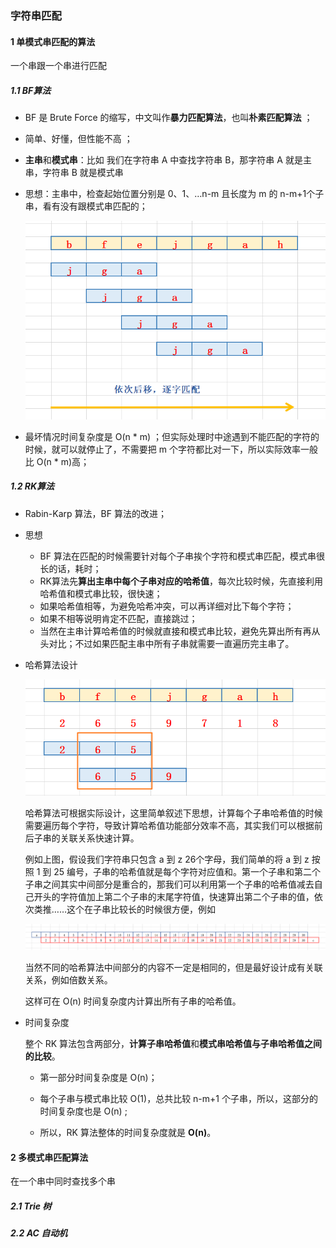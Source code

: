 ### 字符串匹配

#### 1 单模式串匹配的算法

一个串跟一个串进行匹配

##### 1.1 BF算法

* BF 是 Brute Force 的缩写，中文叫作**暴力匹配算法**，也叫**朴素匹配算法** ；

* 简单、好懂，但性能不高 ；

* **主串**和**模式串**：比如 我们在字符串 A 中查找字符串 B，那字符串 A 就是主串，字符串 B 就是模式串

* 思想：主串中，检查起始位置分别是 0、1、…n-m 且长度为 m 的 n-m+1个子串，看有没有跟模式串匹配的；

  <img src="images.assets/1586869230374.png" alt="1586869230374" style="zoom:80%;" />

* 最坏情况时间复杂度是 O(n * m) ；但实际处理时中途遇到不能匹配的字符的时候，就可以就停止了，不需要把 m 个字符都比对一下，所以实际效率一般比 O(n * m)高；

##### 1.2 RK算法

* Rabin-Karp 算法，BF 算法的改进；
* 思想
  * BF 算法在匹配的时候需要针对每个子串挨个字符和模式串匹配，模式串很长的话，耗时；
  * RK算法先**算出主串中每个子串对应的哈希值**，每次比较时候，先直接利用哈希值和模式串比较，很快速；
  * 如果哈希值相等，为避免哈希冲突，可以再详细对比下每个字符；
  * 如果不相等说明肯定不匹配，直接跳过；
  * 当然在主串计算哈希值的时候就直接和模式串比较，避免先算出所有再从头对比；不过如果匹配主串中所有子串就需要一直遍历完主串了。

* 哈希算法设计

  <img src="images.assets/1586871738473.png" alt="1586871738473" style="zoom:80%;" />

  哈希算法可根据实际设计，这里简单叙述下思想，计算每个子串哈希值的时候需要遍历每个字符，导致计算哈希值功能部分效率不高，其实我们可以根据前后子串的关联关系快速计算。

  例如上图，假设我们字符串只包含 a 到 z 26个字母，我们简单的将 a 到 z 按照 1 到 25 编号，子串的哈希值就是每个字符对应值和。第一个子串和第二个子串之间其实中间部分是重合的，那我们可以利用第一个子串的哈希值减去自己开头的字符值加上第二个子串的末尾字符值，快速算出第二个子串的值，依次类推……这个在子串比较长的时候很方便，例如

  ![1586872213168](images.assets/1586872213168.png)

  当然不同的哈希算法中间部分的内容不一定是相同的，但是最好设计成有关联关系，例如倍数关系。

  这样可在 O(n) 时间复杂度内计算出所有子串的哈希值。

* 时间复杂度

  整个 RK 算法包含两部分，**计算子串哈希值**和**模式串哈希值与子串哈希值之间的比较**。

  * 第一部分时间复杂度是 O(n)；

  * 每个子串与模式串比较 O(1)，总共比较 n-m+1 个子串，所以，这部分的时间复杂度也是 O(n) ;

  * 所以，RK 算法整体的时间复杂度就是 **O(n)**。

#### 2 多模式串匹配算法

在一个串中同时查找多个串

##### 2.1 Trie 树

##### 2.2 AC 自动机